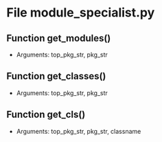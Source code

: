 # File module_specialist.py

## Function get_modules()

- Arguments: top_pkg_str, pkg_str

## Function get_classes()

- Arguments: top_pkg_str, pkg_str

## Function get_cls()

- Arguments: top_pkg_str, pkg_str, classname
